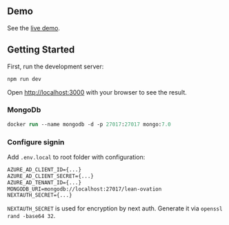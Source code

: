 ## Demo

See the [live demo](https://lean-ovation-at.azurewebsites.net/).

## Getting Started

First, run the development server:

```bash
npm run dev
```

Open [http://localhost:3000](http://localhost:3000) with your browser to see the result.

### MongoDb

```ps
docker run --name mongodb -d -p 27017:27017 mongo:7.0
```

### Configure signin

Add `.env.local` to root folder with configuration:

```txt
AZURE_AD_CLIENT_ID={...}
AZURE_AD_CLIENT_SECRET={...}
AZURE_AD_TENANT_ID={...}
MONGODB_URI=mongodb://localhost:27017/lean-ovation
NEXTAUTH_SECRET={...}
```

`NEXTAUTH_SECRET` is used for encryption by next auth. Generate it via `openssl rand -base64 32`.
